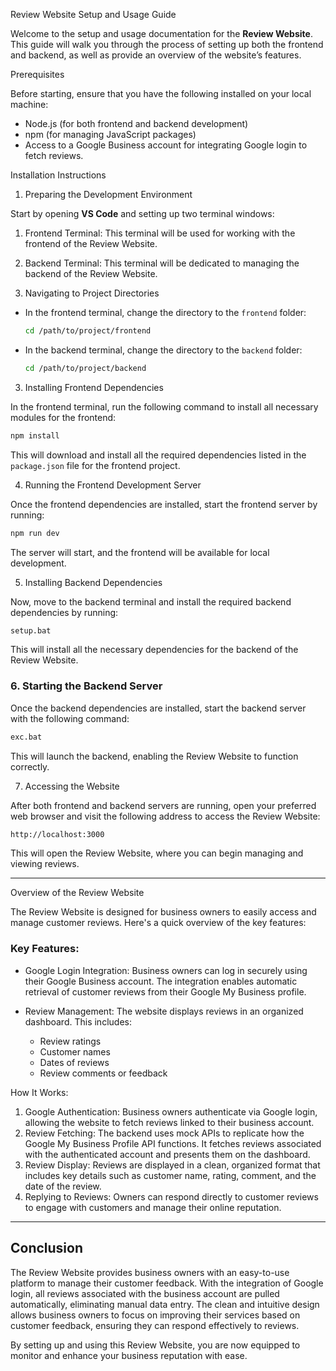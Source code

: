 Review Website Setup and Usage Guide

Welcome to the setup and usage documentation for the **Review Website**. This guide will walk you through the process of setting up both the frontend and backend, as well as provide an overview of the website’s features. 

Prerequisites

Before starting, ensure that you have the following installed on your local machine:

- Node.js (for both frontend and backend development)
- npm (for managing JavaScript packages)
- Access to a Google Business account for integrating Google login to fetch reviews.

Installation Instructions

1. Preparing the Development Environment

Start by opening **VS Code** and setting up two terminal windows:

1. Frontend Terminal: This terminal will be used for working with the frontend of the Review Website.
2. Backend Terminal: This terminal will be dedicated to managing the backend of the Review Website.

2. Navigating to Project Directories

- In the frontend terminal, change the directory to the `frontend` folder:
  ```bash
  cd /path/to/project/frontend
  ```
  
- In the backend terminal, change the directory to the `backend` folder:
  ```bash
  cd /path/to/project/backend
  ```

3. Installing Frontend Dependencies

In the frontend terminal, run the following command to install all necessary modules for the frontend:

```bash
npm install
```

This will download and install all the required dependencies listed in the `package.json` file for the frontend project.

4. Running the Frontend Development Server

Once the frontend dependencies are installed, start the frontend server by running:

```bash
npm run dev
```

The server will start, and the frontend will be available for local development.

5. Installing Backend Dependencies

Now, move to the backend terminal and install the required backend dependencies by running:

```bash
setup.bat
```

This will install all the necessary dependencies for the backend of the Review Website.

### 6. Starting the Backend Server

Once the backend dependencies are installed, start the backend server with the following command:

```bash
exc.bat
```

This will launch the backend, enabling the Review Website to function correctly.

7. Accessing the Website

After both frontend and backend servers are running, open your preferred web browser and visit the following address to access the Review Website:

```bash
http://localhost:3000
```

This will open the Review Website, where you can begin managing and viewing reviews.

---

Overview of the Review Website

The Review Website is designed for business owners to easily access and manage customer reviews. Here's a quick overview of the key features:

### Key Features:
- Google Login Integration: Business owners can log in securely using their Google Business account. The integration enables automatic retrieval of customer reviews from their Google My Business profile.
  
- Review Management: The website displays reviews in an organized dashboard. This includes:
  - Review ratings
  - Customer names
  - Dates of reviews
  - Review comments or feedback

How It Works:

1. Google Authentication: Business owners authenticate via Google login, allowing the website to fetch reviews linked to their business account.
2. Review Fetching: The backend uses mock APIs to replicate how the Google My Business Profile API functions. It fetches reviews associated with the authenticated account and presents them on the dashboard.
3. Review Display: Reviews are displayed in a clean, organized format that includes key details such as customer name, rating, comment, and the date of the review.
4. Replying to Reviews: Owners can respond directly to customer reviews to engage with customers and manage their online reputation.

---

## Conclusion

The Review Website provides business owners with an easy-to-use platform to manage their customer feedback. With the integration of Google login, all reviews associated with the business account are pulled automatically, eliminating manual data entry. The clean and intuitive design allows business owners to focus on improving their services based on customer feedback, ensuring they can respond effectively to reviews.

By setting up and using this Review Website, you are now equipped to monitor and enhance your business reputation with ease.

